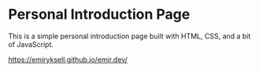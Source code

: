 # Personal Introduction Page

This is a simple personal introduction page built with HTML, CSS, and a bit of JavaScript.

https://emiryksell.github.io/emir.dev/
 
